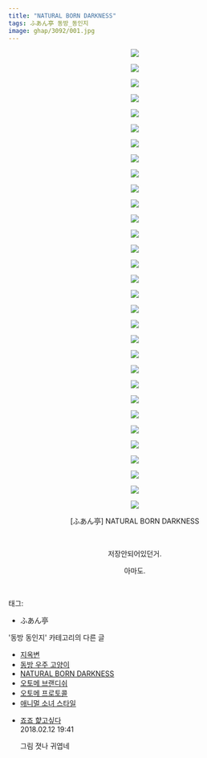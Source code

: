 ```yaml
---
title: "NATURAL BORN DARKNESS"
tags: ふあん亭 동방_동인지
image: ghap/3092/001.jpg
---
```

<div class="article">
<p style="text-align: center; clear: none; float: none;"><img src="{{ site.nasurl }}/ghap/3092/001.jpg"/></p>
<p style="text-align: center; clear: none; float: none;"><img src="{{ site.nasurl }}/ghap/3092/002.jpg"/></p>
<p style="text-align: center; clear: none; float: none;"><img src="{{ site.nasurl }}/ghap/3092/003.jpg"/></p>
<p style="text-align: center; clear: none; float: none;"><img src="{{ site.nasurl }}/ghap/3092/004.jpg"/></p>
<p style="text-align: center; clear: none; float: none;"><img src="{{ site.nasurl }}/ghap/3092/005.jpg"/></p>
<p style="text-align: center; clear: none; float: none;"><img src="{{ site.nasurl }}/ghap/3092/006.jpg"/></p>
<p style="text-align: center; clear: none; float: none;"><img src="{{ site.nasurl }}/ghap/3092/007.jpg"/></p>
<p style="text-align: center; clear: none; float: none;"><img src="{{ site.nasurl }}/ghap/3092/008.jpg"/></p>
<p style="text-align: center; clear: none; float: none;"><img src="{{ site.nasurl }}/ghap/3092/009.jpg"/></p>
<p style="text-align: center; clear: none; float: none;"><img src="{{ site.nasurl }}/ghap/3092/010.jpg"/></p>
<p style="text-align: center; clear: none; float: none;"><img src="{{ site.nasurl }}/ghap/3092/011.jpg"/></p>
<p style="text-align: center; clear: none; float: none;"><img src="{{ site.nasurl }}/ghap/3092/012.jpg"/></p>
<p style="text-align: center; clear: none; float: none;"><img src="{{ site.nasurl }}/ghap/3092/013.jpg"/></p>
<p style="text-align: center; clear: none; float: none;"><img src="{{ site.nasurl }}/ghap/3092/014.jpg"/></p>
<p style="text-align: center; clear: none; float: none;"><img src="{{ site.nasurl }}/ghap/3092/015.jpg"/></p>
<p style="text-align: center; clear: none; float: none;"><img src="{{ site.nasurl }}/ghap/3092/016.jpg"/></p>
<p style="text-align: center; clear: none; float: none;"><img src="{{ site.nasurl }}/ghap/3092/017.jpg"/></p>
<p style="text-align: center; clear: none; float: none;"><img src="{{ site.nasurl }}/ghap/3092/018.jpg"/></p>
<p style="text-align: center; clear: none; float: none;"><img src="{{ site.nasurl }}/ghap/3092/019.jpg"/></p>
<p style="text-align: center; clear: none; float: none;"><img src="{{ site.nasurl }}/ghap/3092/020.jpg"/></p>
<p style="text-align: center; clear: none; float: none;"><img src="{{ site.nasurl }}/ghap/3092/021.jpg"/></p>
<p style="text-align: center; clear: none; float: none;"><img src="{{ site.nasurl }}/ghap/3092/022.jpg"/></p>
<p style="text-align: center; clear: none; float: none;"><img src="{{ site.nasurl }}/ghap/3092/023.jpg"/></p>
<p style="text-align: center; clear: none; float: none;"><img src="{{ site.nasurl }}/ghap/3092/024.jpg"/></p>
<p style="text-align: center; clear: none; float: none;"><img src="{{ site.nasurl }}/ghap/3092/025.jpg"/></p>
<p style="text-align: center; clear: none; float: none;"><img src="{{ site.nasurl }}/ghap/3092/026.jpg"/></p>
<p style="text-align: center; clear: none; float: none;"><img src="{{ site.nasurl }}/ghap/3092/027.jpg"/></p>
<p style="text-align: center; clear: none; float: none;"><img src="{{ site.nasurl }}/ghap/3092/028.jpg"/></p>
<p style="text-align: center; clear: none; float: none;"><img src="{{ site.nasurl }}/ghap/3092/029.jpg"/></p>
<p style="text-align: center; clear: none; float: none;"><img src="{{ site.nasurl }}/ghap/3092/030.jpg"/></p>
<p style="text-align: center; clear: none; float: none;"><img src="{{ site.nasurl }}/ghap/3092/031.jpg"/></p>
<p style="text-align: center; clear: none; float: none;">[ふあん亭] NATURAL BORN DARKNESS</p>
<p style="text-align: center; clear: none; float: none;"><br/></p>
<p style="text-align: center; clear: none; float: none;">저장안되어있던거.</p>
<p style="text-align: center; clear: none; float: none;">아마도.</p>
<p><br/></p>
</div><div class="tagTrail">
<p>태그: </p>
<ul>
<li>ふあん亭</li>
</ul>
</div><div class="another">
<p>'동방 동인지' 카테고리의 다른 글</p>
<ul>
<li><a href="/2017-01-10-ghap_3101">지옥변</a></li>
<li><a href="/2017-01-10-ghap_3098">동방 우주 고양이</a></li>
<li><a href="/2017-01-10-ghap_3092">NATURAL BORN DARKNESS</a></li>
<li><a href="/2017-01-06-ghap_3086">오토메 브랜디쉬</a></li>
<li><a href="/2017-01-06-ghap_3085">오토메 프로토콜</a></li>
<li><a href="/2017-01-06-ghap_3084">애니멀 소녀 스타일</a></li>
</ul>
</div><div class="cb_module cb_fluid">
<div class="cb_wrt cb_profile">
<div class="comment">
<ul>
<li class="cb_thumb_off" id="comment15198238">
<div class="cb_comment_area">
<div class="cb_info_area">
<div class="cb_section">
<span class="cb_nick_name"> <a href="http://aaa" onclick="return openLinkInNewWindow(this)">죠죠 햝고싶다</a></span>
</div>
<div class="cb_section">
<span class="cb_date">2018.02.12 19:41 </span>
</div>
</div>
<div class="cb_dsc_comment">
<p class="cb_dsc">
											그림 졋나 귀엽네
										</p>
</div>
</div></li>
</ul>
</div>
</div><!-- commentList close -->
</div>